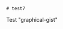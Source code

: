                                                                                                                                                                                                                                                                                                                                                                                            # test7
Test "graphical-gist"